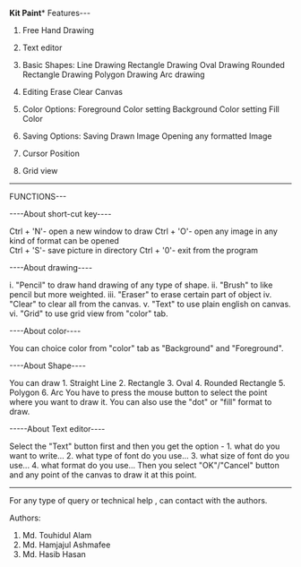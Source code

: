 ******************************Kit Paint*******************************
Features---

1. Free Hand Drawing
2. Text editor
3. Basic Shapes:
      Line Drawing
      Rectangle Drawing
      Oval Drawing
      Rounded Rectangle Drawing
      Polygon Drawing
      Arc drawing
4. Editing 
    Erase
    Clear Canvas

5. Color Options:
    Foreground Color setting
    Background Color setting
    Fill Color
6. Saving Options:
     Saving Drawn Image
     Opening any formatted Image

7. Cursor Position
8. Grid view

***********************************************************************

FUNCTIONS---

----About short-cut key----

Ctrl + 'N'- open a new window to draw
Ctrl + 'O'- open any image in any kind of format can be opened  
Ctrl + 'S'- save picture in directory
Ctrl + '0'<zero>- exit from the program

----About drawing----

i.   "Pencil" to draw hand drawing of any type of shape.
ii.  "Brush" to like pencil but more weighted.
iii. "Eraser" to erase certain part of object
iv.  "Clear" to clear all from the canvas.
v.   "Text" to use plain english on canvas.
vi.  "Grid" to use grid view from "color" tab.

----About color----

You can choice color from "color" tab as "Background" and "Foreground".

----About Shape----

You can draw 
      1. Straight Line 
      2. Rectangle 
      3. Oval
      4. Rounded Rectangle 
      5. Polygon
      6. Arc
You have to press the mouse button to select the point where you want to draw it.
You can also use the "dot" or "fill" format to draw.

-----About Text editor----

Select the "Text" button first and then you get the option -
     1. what do you want to write...
     2. what type of font do you use...
     3. what size of font do you use...
     4. what format do you use...
Then you select "OK"/"Cancel" button and any point of the canvas to draw it at this point.

*********************************************************************

For any type of query or technical help , can contact with the authors.

Authors:
1. Md. Touhidul Alam
2. Md. Hamjajul Ashmafee
3. Md. Hasib Hasan
